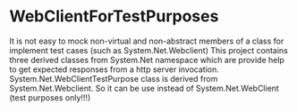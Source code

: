 # WebClientForTestPurposes
It is not easy to mock non-virtual and non-abstract members of a class for implement test cases (such as System.Net.Webclient) This project contains three derived classes from System.Net namespace which are provide help to get expected responses from a http server invocation. System.Net.WebClientTestPurpose class is derived from System.Net.Webclient.  So it can be use  instead of System.Net.WebClient (test purposes only!!!)

